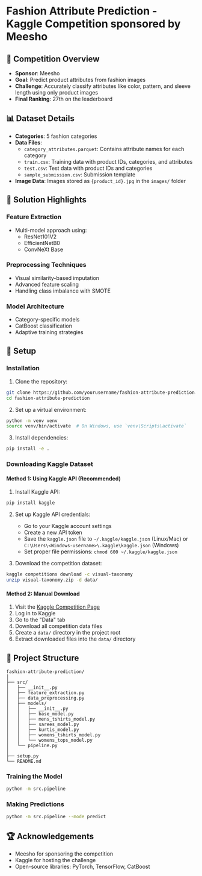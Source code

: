 # Fashion Attribute Prediction - Kaggle Competition sponsored by Meesho 

## 🎯 Competition Overview
- **Sponsor**: Meesho
- **Goal**: Predict product attributes from fashion images
- **Challenge**: Accurately classify attributes like color, pattern, and sleeve length using only product images
- **Final Ranking**: 27th on the leaderboard

## 📊 Dataset Details
- **Categories**: 5 fashion categories
- **Data Files**:
  - `category_attributes.parquet`: Contains attribute names for each category
  - `train.csv`: Training data with product IDs, categories, and attributes
  - `test.csv`: Test data with product IDs and categories
  - `sample_submission.csv`: Submission template
- **Image Data**: Images stored as `{product_id}.jpg` in the `images/` folder

## 🚀 Solution Highlights

### Feature Extraction
- Multi-model approach using:
  - ResNet101V2
  - EfficientNetB0
  - ConvNeXt Base

### Preprocessing Techniques
- Visual similarity-based imputation
- Advanced feature scaling
- Handling class imbalance with SMOTE

### Model Architecture
- Category-specific models
- CatBoost classification
- Adaptive training strategies

## 🔧 Setup

### Installation

1. Clone the repository:
```bash
git clone https://github.com/yourusername/fashion-attribute-prediction.git
cd fashion-attribute-prediction
```

2. Set up a virtual environment:
```bash
python -m venv venv
source venv/bin/activate  # On Windows, use `venv\Scripts\activate`
```

3. Install dependencies:
```bash
pip install -e .
```

### Downloading Kaggle Dataset

#### Method 1: Using Kaggle API (Recommended)

1. Install Kaggle API:
```bash
pip install kaggle
```

2. Set up Kaggle API credentials:
   - Go to your Kaggle account settings
   - Create a new API token
   - Save the `kaggle.json` file to `~/.kaggle/kaggle.json` (Linux/Mac) or `C:\Users\<Windows-username>\.kaggle\kaggle.json` (Windows)
   - Set proper file permissions: `chmod 600 ~/.kaggle/kaggle.json`

3. Download the competition dataset:
```bash
kaggle competitions download -c visual-taxonomy
unzip visual-taxonomy.zip -d data/
```

#### Method 2: Manual Download

1. Visit the [Kaggle Competition Page](https://www.kaggle.com/competitions/visual-taxonomy/)
2. Log in to Kaggle
3. Go to the "Data" tab
4. Download all competition data files
5. Create a `data/` directory in the project root
6. Extract downloaded files into the `data/` directory

## 🧠 Project Structure
```
fashion-attribute-prediction/
│
├── src/
│   ├── __init__.py
│   ├── feature_extraction.py
│   ├── data_preprocessing.py
│   ├── models/
│   │   ├── __init__.py
│   │   ├── base_model.py
│   │   ├── mens_tshirts_model.py
│   │   ├── sarees_model.py
│   │   ├── kurtis_model.py
│   │   ├── womens_tshirts_model.py
│   │   └── womens_tops_model.py
│   └── pipeline.py
│
├── setup.py
└── README.md
```

### Training the Model

```bash
python -m src.pipeline
```

### Making Predictions

```bash
python -m src.pipeline --mode predict
```

## 🏆 Acknowledgements
- Meesho for sponsoring the competition
- Kaggle for hosting the challenge
- Open-source libraries: PyTorch, TensorFlow, CatBoost
